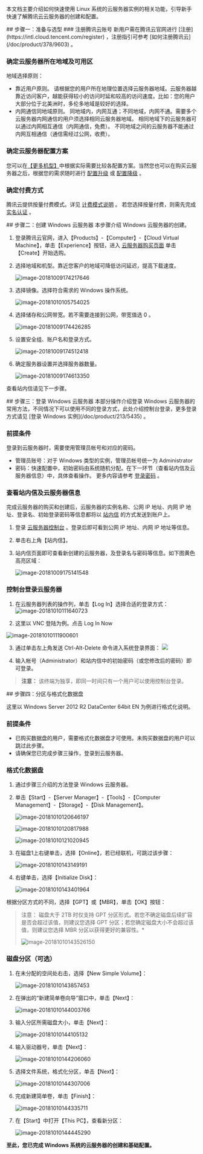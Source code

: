 
本文档主要介绍如何快速使用 Linux 系统的云服务器实例的相关功能，引导新手快速了解腾讯云云服务器的创建和配置。

<div id="page1"></div>
## 步骤一：准备与选型
### 注册腾讯云账号
新用户需在腾讯云官网进行 [注册](https://intl.cloud.tencent.com/register) ，注册指引可参考 [如何注册腾讯云](/doc/product/378/9603) 。

### 确定云服务器所在地域及可用区
地域选择原则：
 - 靠近用户原则。
请根据您的用户所在地理位置选择云服务器地域。云服务器越靠近访问客户，越能获得较小的访问时延和较高的访问速度。比如：您的用户大部分位于北美洲时，多伦多地域是较好的选择。
 - 内网通信同地域原则。
同地域内，内网互通；不同地域，内网不通。需要多个云服务器内网通信的用户须选择相同云服务器地域。
相同地域下的云服务器可以通过内网相互通信（内网通信，免费）。
不同地域之间的云服务器不能通过内网互相通信（通信需经过公网，收费）。

### 确定云服务器配置方案
您可以在[【更多机型】](https://intl.cloud.tencent.com/document/product/213/7153)中根据实际需要比较各配置方案。当然您也可以在购买云服务器之后，根据您的需求随时进行 [配置升级](/doc/product/213/%E8%B0%83%E6%95%B4CVM%E5%AE%9E%E4%BE%8B%E9%85%8D%E7%BD%AE#1.-配置升级) 或 [配置降级](/doc/product/213/%E8%B0%83%E6%95%B4CVM%E5%AE%9E%E4%BE%8B%E9%85%8D%E7%BD%AE#2.-配置降级) 。

### 确定付费方式
腾讯云提供按量付费模式。详见 [计费模式说明](/doc/product/213/2180) 。
若您选择按量付费，则需先完成 [实名认证](https://console.cloud.tencent.com/developer/infomation) 。

<div id="page2"></div>
## 步骤二：创建 Windows 云服务器
本步骤介绍 Windows 云服务器的创建。

 1. 登录腾讯云官网，进入【Products】-【Computer】-【Cloud Virtual Machine】，单击【Experience】按钮，进入 [云服务器购买页面](https://console.cloud.tencent.com/cvm/index) 单击【Create】开始选购。

 2. 选择地域和机型。靠近您客户的地域可降低访问延迟，提高下载速度。

    ![image-20181009174217646](快速入门Windows云服务器_intl_cn.assets/image-20181009174217646.png)

 3. 选择镜像。选择符合需求的 Windows 操作系统。

    ![image-20181010105754025](快速入门Windows云服务器_intl_cn.assets/image-20181010105754025.png)

 4. 选择储存和公网带宽。若不需要连接到公网，带宽值选 0 。

    ![image-20181009174426285](快速入门Windows云服务器_intl_cn.assets/image-20181009174426285.png)

 5. 设置安全组、账户名和登录方式。

    ![image-20181009174512418](快速入门Windows云服务器_intl_cn.assets/image-20181009174512418.png)

 6. 确定服务器设置并选择服务器数量。

    ![image-20181009174613350](快速入门Windows云服务器_intl_cn.assets/image-20181009174613350.png)

查看站内信请见下一步骤。

<div id="Inter-Page">  </div>
## 步骤三：登录 Windows 云服务器
本部分操作介绍登录 Windows 云服务器的常用方法，不同情况下可以使用不同的登录方式，此处介绍控制台登录，更多登录方式请见 [登录 Windows 实例](/doc/product/213/5435) 。

### 前提条件
登录到云服务器时，需要使用管理员帐号和对应的密码。

 * 管理员账号：对于 Windows 类型的实例，管理员帐号统一为 Administrator
 * 密码：快速配置中，初始密码由系统随机分配。在下一环节（查看站内信及云服务器信息）中，具体查看操作。
   更多内容请参考 [登录密码](/doc/product/213/6093) 。
### 查看站内信及云服务器信息
完成云服务器的购买和创建后，云服务器的实例名称、公网 IP 地址、内网 IP 地址、登录名、初始登录密码等信息都将以 [站内信](https://console.cloud.tencent.com/message) 的方式发送到账户上。

 1. 登录 [云服务器控制台](https://console.cloud.tencent.com/cvm/index) 。登录后即可看到公网 IP 地址、内网 IP 地址等信息。

 2. 单击右上角【站内信】。

 3. 站内信页面即可查看新创建的云服务器，及登录名与密码等信息。如下图黄色高亮区域：

    ![image-20181009175141548](快速入门Windows云服务器_intl_cn.assets/image-20181009175141548.png)


### 控制台登录云服务器
 1. 在云服务器列表的操作列，单击【Log In】选择合适的登录方式：
    ![image-20181010111640723](快速入门Windows云服务器_intl_cn.assets/image-20181010111640723.png)

 2. 这里以 VNC 登陆为例。点击 Log In Now

  ![image-20181010111900601](快速入门Windows云服务器_intl_cn.assets/image-20181010111900601.png)

 3. 通过单击左上角发送 Ctrl-Alt-Delete 命令进入系统登录界面：
    ![](//mc.qcloudimg.com/static/img/e4dbc02ca9ae2a7cb9ada5316effd31a/image.png)

 4. 输入帐号（Administrator）和站内信中的初始密码（或您修改后的密码）即可登录。

>**注意：**
>该终端为独享，即同一时间只有一个用户可以使用控制台登录。

<div id="page4"></div>
## 步骤四：分区与格式化数据盘

这里以 Windows Server 2012 R2 DataCenter 64bit EN 为例进行格式化说明。

### 前提条件

 - 已购买数据盘的用户，需要格式化数据盘才可使用。未购买数据盘的用户可以跳过此步骤。
 - 请确保您已完成步骤三操作，登录到云服务器。

### 格式化数据盘

1. 通过步骤三介绍的方法登录 Windows 云服务器。

2. 单击【Start】-【Server Manager】-【Tools】-【Computer Management】-【Storage】-【Disk Management】。

   ![image-20181010120646197](快速入门Windows云服务器_intl_cn.assets/image-20181010120646197.png)

   ![image-20181010120817988](快速入门Windows云服务器_intl_cn.assets/image-20181010120817988.png)

   ![image-20181010121020945](快速入门Windows云服务器_intl_cn.assets/image-20181010121020945.png)

3. 在磁盘1上右键单击，选择【Online】，若已经联机，可跳过该步骤：

   ![image-20181010143149191](快速入门Windows云服务器_intl_cn.assets/image-20181010143149191.png)

4. 右键单击，选择【Initialize Disk】：

   ![image-20181010143401964](快速入门Windows云服务器_intl_cn.assets/image-20181010143401964.png)


根据分区方式的不同，选择【GPT】或【MBR】，单击【OK】按钮：

> 注意：
> 磁盘大于 2TB 时仅支持 GPT 分区形式。若您不确定磁盘后续扩容是否会超过该值，则建议您选择 GPT 分区；若您确定磁盘大小不会超过该值，则建议您选择 MBR 分区以获得更好的兼容性。*
>
> ![image-20181010143526150](快速入门Windows云服务器_intl_cn.assets/image-20181010143526150.png)
>

### 磁盘分区（可选）

1. 在未分配的空间处右击，选择【New Simple Volume】：

   ![image-20181010143857453](快速入门Windows云服务器_intl_cn.assets/image-20181010143857453.png)

2. 在弹出的“新建简单卷向导”窗口中，单击【Next】：

   ![image-20181010144003766](快速入门Windows云服务器_intl_cn.assets/image-20181010144003766.png)

3. 输入分区所需磁盘大小，单击【Next】：

   ![image-20181010144105132](快速入门Windows云服务器_intl_cn.assets/image-20181010144105132.png)

4. 输入驱动器号，单击【Next】：

   ![image-20181010144206060](快速入门Windows云服务器_intl_cn.assets/image-20181010144206060.png)

5. 选择文件系统，格式化分区，单击【Next】：

   ![image-20181010144307006](快速入门Windows云服务器_intl_cn.assets/image-20181010144307006.png)

6. 完成新建简单卷，单击【Finish】：

   ![image-20181010144335711](快速入门Windows云服务器_intl_cn.assets/image-20181010144335711.png)

7. 在【Start】中打开【This PC】，查看新分区：

   ![image-20181010144445290](快速入门Windows云服务器_intl_cn.assets/image-20181010144445290.png)

**至此，您已完成 Windows 系统的云服务器的创建和基础配置。**
